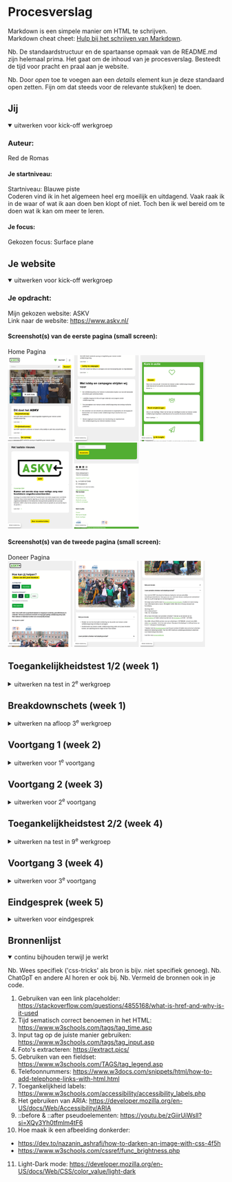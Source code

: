 # Procesverslag
Markdown is een simpele manier om HTML te schrijven.  
Markdown cheat cheet: [Hulp bij het schrijven van Markdown](https://github.com/adam-p/markdown-here/wiki/Markdown-Cheatsheet).

Nb. De standaardstructuur en de spartaanse opmaak van de README.md zijn helemaal prima. Het gaat om de inhoud van je procesverslag. Besteedt de tijd voor pracht en praal aan je website.

Nb. Door *open* toe te voegen aan een *details* element kun je deze standaard open zetten. Fijn om dat steeds voor de relevante stuk(ken) te doen.





## Jij

<details open>
  <summary>uitwerken voor kick-off werkgroep</summary>

  ### Auteur:
  Red de Romas

  #### Je startniveau:
  Startniveau: Blauwe piste <br>
  Coderen vind ik in het algemeen heel erg moeilijk en uitdagend. 
  Vaak raak ik in de waar of wat ik aan doen ben klopt of niet. 
  Toch ben ik wel bereid om te doen wat ik kan om meer te leren.

  #### Je focus:
  Gekozen focus: Surface plane
 
</details>



## Je website

<details open>
  <summary>uitwerken voor kick-off werkgroep</summary>

  ### Je opdracht:
  Mijn gekozen website: ASKV <br>
  Link naar de website: https://www.askv.nl/

  #### Screenshot(s) van de eerste pagina (small screen): 
  Home Pagina <br>
  <img src="readme-images/home1.png" width="150px" alt="Eerste screenshot van de home pagina">
  <img src="readme-images/home2.png" width="150px" alt="Tweede screenshot van de home pagina">
  <img src="readme-images/home3.png" width="150px" alt="Derde screenshot van de home pagina">
  <img src="readme-images/home4.png" width="150px" alt="Vierde screenshot van de home pagina">
  <img src="readme-images/home5.png" width="150px" alt="Vijfde screenshot van de home pagina">

  #### Screenshot(s) van de tweede pagina (small screen):
  Doneer Pagina <br>
  <img src="readme-images/doneer1.png" width="150px" alt="Eerste screenshot van de doneer pagina">
  <img src="readme-images/doneer2.png" width="150px" alt="Tweede screenshot van de doneer pagina">
  <img src="readme-images/doneer3.png" width="150px" alt="Derde screenshot van de doneer pagina">
 
</details>



## Toegankelijkheidstest 1/2 (week 1)

<details>
  <summary>uitwerken na test in 2<sup>e</sup> werkgroep</summary>

  ### Bevindingen
  Lijst met je bevindingen die in de test naar voren kwamen:
  - Meeste elementen worden van links naar rechts, van boven naar beneden gelezen door de Voice Narrator.
  - Sommige tekstelementen worden overgeslagen.
  - De structuur is logisch.
  - De headings worden helemaal NIET gelezen.
  - H1 wordt niet gelezen. Is deze hidden?
  - H2 en H3 zijn er wel.
  - Veel elementen hebben een koppeling. Deze leiden naar een andere pagina toe. Die zijn wel juist.
  - Het wordt aangegeven waar de links naartoe worden geleid.
  - De website is erg inconsistent. De structuur en volgorde van de elementen kunnen een stuk verbeterd worden.
  - De website heeft geen “dark mode”.
  - De website kan toegankelijker worden voor iedereen.
  - Het is niet duidelijk dat de sectie van het laatste nieuws meerdere items nieuwsitems heeft.
</details>



## Breakdownschets (week 1)

<details>
  <summary>uitwerken na afloop 3<sup>e</sup> werkgroep</summary>

  ### de home en de doneer pagina's: 
  <img src="readme-images/home_pagina.png" width="375px" alt="Breakdown van de hele home pagina"> <br>
  <img src="readme-images/doneer_pagina.png" width="375px" alt="Breakdown van de hele doneer pagina">

  ### dynamisch deel (bijv menu): 
  <img src="readme-images/menu.png" width="375px" alt="Breakdown van de dropdown menu"> <br>

  ### wellicht nog een dynamisch deel (bijv filter): 
  <img src="readme-images/filter.png" width="375px" alt="Breakdown van de filteropties in de nieuwsberichten pagina"> <br>

</details>



## Voortgang 1 (week 2)

<details>
  <summary>uitwerken voor 1<sup>e</sup> voortgang</summary>

  ### Stand van zaken
  - Ik weet niet zo goed of ik mijn HTML-elementen, specifiek de sections juist heb benoemd. Ik weet niet zo goed wanneer ik bijvoorbeeld een article en/of figure moet gebruiken.
  - Ik zat een beetje vast met hoe ik de fonts juist kon coderen in mijn CSS. Wat is de juiste manier om het te doen? Ik heb meerdere keren gezocht op DLO, maar kon hem nergens vinden.
  
  ### Agenda voor meeting
  samen met je groepje opstellen

  | Jaron      | Casper          | Luca    | Red        |
  | ---            | ---                | ---          | ---              |
  | dit bespreken  | en dit             | en ik dit    | HTML-controleren    |
  | en dat ook nog | dit als er tijd is | nog een punt | Foto's/iconen responsief maken |
  | ...            | ...                | ...          | ...              |

  ### Verslag van meeting
  hier na afloop snel de uitkomsten van de meeting vastleggen

  - De HTML van mijn eerste pagina moet ik nog een keer goed controleren <br>
  Hetzelfde geldt voor mijn tweede pagina.
  - Check a11y om content te verbergen en de algemene styling van CSS te verbeteren.
  
  Geleerd:
  - aria-label gebruiken
  - <abbr></abbr>
  - <h1 lang="..."> gebruiken als er een woord is in het Engels en/of een andere taal.
  - Downloaden van fonts op de juiste manier: Inspect > Netwerk > Fonts > Downloaden.
  - Decoratieve foto's/iconen hoeven geen alt tekst, die mag je leeglaten.

</details>



## Voortgang 2 (week 3)

<details>
  <summary>uitwerken voor 2<sup>e</sup> voortgang</summary>

  ### Stand van zaken
  De afgelopen week heb ik een groot deel van de HTML van mijn 2 pagina's af. Ik zit vast met hoe ik de foto's/iconen responsief moet maken. Ik vind het ook uitdagend om mijn website vorm te geven met CSS.

  - Ik heb de logo die als een terugknop dient. Hoe kan ik dit het beste benoemen in mijn HTML?
  - Ik heb twee elementen als afbeeldingen die ik voor en achter een bepaalde tekst moet zetten. Kan ik die ook toevoegen in mijn CSS of beter in mijn HTML?
  - Klopt mijn fieldset met opties om te kiezen of kan ik deze beter als buttons benoemen in mijn HTML?

  ### Agenda voor meeting
  samen met je groepje opstellen

  | Jaron      | Casper          | Luca    | Red        |
  | ---            | ---                | ---          | ---              |
  | dit bespreken  | en dit             | en ik dit    | Foto's/iconen responsief maken    |
  | en dat ook nog | dit als er tijd is | nog een punt | Wanneer mag ik divs/classes gebruiken? |
  | ...            | ...                | ...          | ...              |

  ### Verslag van meeting
  hier na afloop snel de uitkomsten van de meeting vastleggen

  - Maak gebruik van responsive waardes als het gaat om bepaalde images/iconen, margins en paddings: denk aan em, rem of % in plaats van px.
  - Divs/clasees gebruik je als het niet anders kan, vooral als het gaat om het positioneren van de elementen.

  Geleerd: 
  - Hoe ik een zoekbalk juist kan stijlen.
  - Toepassen van een carousel
  - Het gebruiken van max-width

</details>



## Toegankelijkheidstest 2/2 (week 4)

<details>
  <summary>uitwerken na test in 9<sup>e</sup> werkgroep</summary>

  ### Bevindingen
  Lijst met je bevindingen die in de test naar voren kwamen (geef ook aan wat er verbeterd is):
  - De volgorde van de elementen worden juist gelezen van links naar rechts. 
  - Het is net als de echte website. Het wordt van boven naar beneden gelezen door de Voice Narrator.
  - Sommige tekstelementen worden overgeslagen, maar het blijkt dat ik simpelweg de juiste commands moet gebruiken om ervoor te zorgen dat de Voice Narrator deze leest. Dus die werkt prima!
  - De headings worden wel gelezen (H2 en H3), H1 niet omdat deze hidden is.
  - De links/koppelingen worden gelezen.
  - De volgorde van de elementen zijn verbeterd.
  - De alts van de images/iconen worden nu gelezen en goed beschreven.

</details>



## Voortgang 3 (week 4)

<details>
  <summary>uitwerken voor 3<sup>e</sup> voortgang</summary>

  ### Stand van zaken
  hier dit ging goed & dit was lastig (neem ook screenshots op van delen van je website en code)
  - Het stylen met CSS vind ik nog steeds lastig.
  - Het stylen van de gelen links/buttons was mij gelukt.


  ### Agenda voor meeting
  samen met je groepje opstellen

  | Jaron      | Casper          | Luca    | Red        |
  | ---            | ---                | ---          | ---              |
  | dit bespreken  | en dit             | en ik dit    | en dan ik dat    |
  | en dat ook nog | dit als er tijd is | nog een punt | dit wil ik zeker |
  | ...            | ...                | ...          | ...              |


  ### Verslag van meeting
  hier na afloop snel de uitkomsten van de meeting vastleggen

  - punt 1
  - punt 2
  - nog een punt
  - ...

</details>



## Eindgesprek (week 5)

<details>
  <summary>uitwerken voor eindgesprek</summary>

  ### Je uitkomst - karakteristiek screenshots:
  <img src="readme-images/dummy-plaatje.jpg" width="375px" alt="uitomst opdracht 1">


  ### Dit ging goed/Heb ik geleerd: 
  Korte omschrijving met plaatjes

  <img src="readme-images/dummy-plaatje.jpg" width="375px" alt="top">


  ### Dit was lastig/Is niet gelukt:
  Korte omschrijving met plaatjes

  <img src="readme-images/dummy-plaatje.jpg" width="375px" alt="bummer">
</details>


## Bronnenlijst

<details open>
  <summary>continu bijhouden terwijl je werkt</summary>

  Nb. Wees specifiek ('css-tricks' als bron is bijv. niet specifiek genoeg). 
  Nb. ChatGpT en andere AI horen er ook bij.
  Nb. Vermeld de bronnen ook in je code.

  1. Gebruiken van een link placeholder: https://stackoverflow.com/questions/4855168/what-is-href-and-why-is-it-used
  2. Tijd sematisch correct benoemen in het HTML: https://www.w3schools.com/tags/tag_time.asp  
  3. Input tag op de juiste manier gebruiken: https://www.w3schools.com/tags/tag_input.asp 
  4. Foto's extracteren: https://extract.pics/
  5. Gebruiken van een fieldset: https://www.w3schools.com/TAGS/tag_legend.asp  
  6. Telefoonnummers: https://www.w3docs.com/snippets/html/how-to-add-telephone-links-with-html.html 
  7. Toegankelijkheid labels: https://www.w3schools.com/accessibility/accessibility_labels.php
  8. Het gebruiken van ARIA: https://developer.mozilla.org/en-US/docs/Web/Accessibility/ARIA 
  9. ::before & ::after pseudoelementen:  https://youtu.be/zGiirUiWslI?si=XQy3Yh0tfmlm4tF6 
  10. Hoe maak ik een afbeelding donkerder:
  - https://dev.to/nazanin_ashrafi/how-to-darken-an-image-with-css-4f5h
  - https://www.w3schools.com/cssref/func_brightness.php 
  11. Light-Dark mode: https://developer.mozilla.org/en-US/docs/Web/CSS/color_value/light-dark 
  
</details>